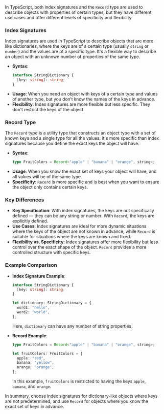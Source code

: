 In TypeScript, both index signatures and the `Record` type are used to describe objects with properties of certain types, but they have different use cases and offer different levels of specificity and flexibility.

### Index Signatures

Index signatures are used in TypeScript to describe objects that are more like dictionaries, where the keys are of a certain type (usually `string` or `number`) and the values are of a specific type. It's a flexible way to describe an object with an unknown number of properties of the same type.

- **Syntax**:
  ```typescript
  interface StringDictionary {
    [key: string]: string;
  }
  ```
- **Usage**: When you need an object with keys of a certain type and values of another type, but you don't know the names of the keys in advance.
- **Flexibility**: Index signatures are more flexible but less specific. They don't restrict the keys of the object.

### Record Type

The `Record` type is a utility type that constructs an object type with a set of known keys and a single type for all the values. It's more specific than index signatures because you define the exact keys the object will have.

- **Syntax**:
  ```typescript
  type FruitColors = Record<"apple" | "banana" | "orange", string>;
  ```
- **Usage**: When you know the exact set of keys your object will have, and all values will be of the same type.
- **Specificity**: `Record` is more specific and is best when you want to ensure the object only contains certain keys.

### Key Differences

- **Key Specification**: With index signatures, the keys are not specifically defined — they can be any string or number. With `Record`, the keys are explicitly defined.
- **Use Cases**: Index signatures are ideal for more dynamic situations where the keys of the object are not known in advance, while `Record` is suitable for situations where the keys are known and fixed.
- **Flexibility vs. Specificity**: Index signatures offer more flexibility but less control over the exact shape of the object. `Record` provides a more controlled structure with specific keys.

### Example Comparison

- **Index Signature Example**:

  ```typescript
  interface StringDictionary {
    [key: string]: string;
  }

  let dictionary: StringDictionary = {
    word1: "hello",
    word2: "world",
  };
  ```

  Here, `dictionary` can have any number of string properties.

- **Record Example**:

  ```typescript
  type FruitColors = Record<"apple" | "banana" | "orange", string>;

  let fruitColors: FruitColors = {
    apple: "red",
    banana: "yellow",
    orange: "orange",
  };
  ```

  In this example, `fruitColors` is restricted to having the keys `apple`, `banana`, and `orange`.

In summary, choose index signatures for dictionary-like objects where keys are not predetermined, and use `Record` for objects where you know the exact set of keys in advance.
